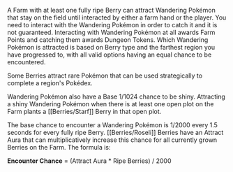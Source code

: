 A Farm with at least one fully ripe Berry can attract Wandering Pokémon that stay on the field until interacted by either a farm hand or the player. You  need to interact with the Wandering Pokémon in order to catch it and it is not guaranteed. Interacting with Wandering Pokémon at all awards Farm Points and catching them awards Dungeon Tokens. Which Wandering Pokémon is attracted is based on Berry type and the farthest region you have progressed to, with all valid options having an equal chance to be encountered.

Some Berries attract rare Pokémon that can be used strategically to complete a region's Pokédex.

Wandering Pokémon also have a Base 1/1024 chance to be shiny. Attracting a shiny Wandering Pokémon when there is at least one open plot on the Farm plants a [[Berries/Starf]] Berry in that open plot.

The base chance to encounter a Wandering Pokémon is 1/2000 every 1.5 seconds for every fully ripe Berry. [[Berries/Roseli]] Berries have an Attract Aura that can multiplicatively increase this chance for all currently grown Berries on the Farm. The formula is:

**Encounter Chance** = (Attract Aura * Ripe Berries) / 2000